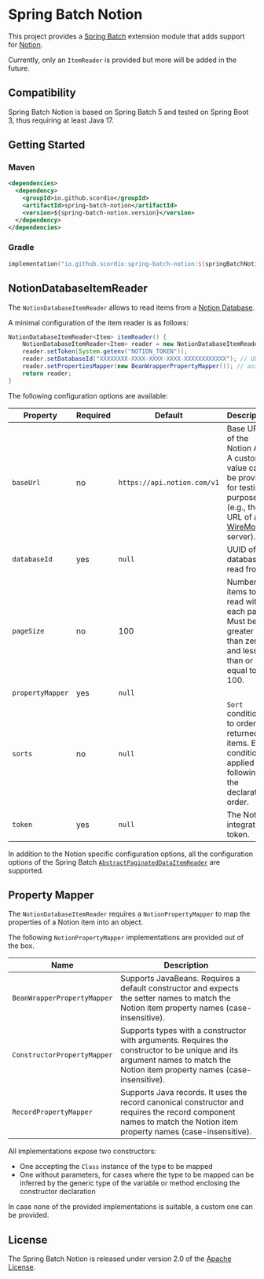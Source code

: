 # Spring Batch Notion

This project provides a [Spring Batch][] extension module that adds support for [Notion][].

Currently, only an `ItemReader` is provided but more will be added in the future.

## Compatibility

Spring Batch Notion is based on Spring Batch 5 and tested on Spring Boot 3, thus requiring at least Java 17.

## Getting Started

### Maven

```xml
<dependencies>
  <dependency>
    <groupId>io.github.scordio</groupId>
    <artifactId>spring-batch-notion</artifactId>
    <version>${spring-batch-notion.version}</version>
  </dependency>
</dependencies>
```

### Gradle

```kotlin
implementation("io.github.scordio:spring-batch-notion:${springBatchNotionVersion}")
```

## NotionDatabaseItemReader

The `NotionDatabaseItemReader` allows to read items from a [Notion Database].

A minimal configuration of the item reader is as follows:

```java
NotionDatabaseItemReader<Item> itemReader() {
    NotionDatabaseItemReader<Item> reader = new NotionDatabaseItemReader<>();
    reader.setToken(System.getenv("NOTION_TOKEN"));
    reader.setDatabaseId("XXXXXXXX-XXXX-XXXX-XXXX-XXXXXXXXXXXX"); // UUID
    reader.setPropertiesMapper(new BeanWrapperPropertyMapper()); // assuming `Item` is a JavaBean &mdash; more below
    return reader;
}
```

The following configuration options are available:

| Property         | Required | Default                     | Description                                                                                                               |
|------------------|----------|-----------------------------|---------------------------------------------------------------------------------------------------------------------------|
| `baseUrl`        | no       | `https://api.notion.com/v1` | Base URL of the Notion API. A custom value can be provided for testing purposes (e.g., the URL of a [WireMock][] server). |
| `databaseId`     | yes      | `null`                      | UUID of the database to read from.                                                                                        |
| `pageSize`       | no       | 100                         | Number of items to be read with each page. Must be greater than zero and less than or equal to 100.                       |
| `propertyMapper` | yes      | `null`                      |                                                                                                                           |
| `sorts`          | no       | `null`                      | `Sort` conditions to order the returned items. Each condition is applied following the declaration order.                 |
| `token`          | yes      | `null`                      | The Notion integration token.                                                                                             |

In addition to the Notion specific configuration options, all the configuration options of the Spring Batch [`AbstractPaginatedDataItemReader`](https://docs.spring.io/spring-batch/docs/current/api/org/springframework/batch/item/data/AbstractPaginatedDataItemReader.html) are supported.

## Property Mapper

The `NotionDatabaseItemReader` requires a `NotionPropertyMapper` to map the properties of a Notion item into an object.

The following `NotionPropertyMapper` implementations are provided out of the box.

| Name                        | Description                                                                                                                                                                |
|-----------------------------|----------------------------------------------------------------------------------------------------------------------------------------------------------------------------|
| `BeanWrapperPropertyMapper` | Supports JavaBeans. Requires a default constructor and expects the setter names to match the Notion item property names (case-insensitive).                                |
| `ConstructorPropertyMapper` | Supports types with a constructor with arguments. Requires the constructor to be unique and its argument names to match the Notion item property names (case-insensitive). |
| `RecordPropertyMapper`      | Supports Java records. It uses the record canonical constructor and requires the record component names to match the Notion item property names (case-insensitive).        |

All implementations expose two constructors:
* One accepting the `Class` instance of the type to be mapped
* One without parameters, for cases where the type to be mapped can be inferred by the generic type of the variable or method enclosing the constructor declaration

In case none of the provided implementations is suitable, a custom one can be provided.

## License

The Spring Batch Notion is released under version 2.0 of the [Apache License][].

[Apache License]: https://www.apache.org/licenses/LICENSE-2.0
[Notion]: https://notion.so/
[Notion Database]: https://www.notion.so/help/category/databases
[Spring Batch]: https://github.com/spring-projects/spring-batch
[WireMock]: https://wiremock.org/
